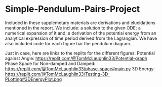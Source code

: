 # Simple-Pendulum-Pairs-Project
Included in these supplemetary materials are derivations and elucidations mentioned in the report. We include: a solution to the given ODE; a numerical expansion of it and; a derivation of the potential energy from an analytical expression of time period derived from the Lagrangian. 
We have also included code for each figure bar the pendulum diagram.

Just in case, here are links to the replits for the different figures:
Potential against Angle: https://replit.com/@TomMcLaughlin33/Potential-graph
Phase Space for Non-damped and Damped: https://replit.com/@TomMcLaughlin33/phase-space#main.py
3D Energy: https://replit.com/@TomMcLaughlin33/Testing-3D-PLotting#3DEnergyPlot.png
